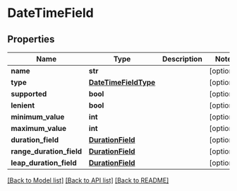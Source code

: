 # DateTimeField

## Properties
Name | Type | Description | Notes
------------ | ------------- | ------------- | -------------
**name** | **str** |  | [optional] 
**type** | [**DateTimeFieldType**](DateTimeFieldType.md) |  | [optional] 
**supported** | **bool** |  | [optional] 
**lenient** | **bool** |  | [optional] 
**minimum_value** | **int** |  | [optional] 
**maximum_value** | **int** |  | [optional] 
**duration_field** | [**DurationField**](DurationField.md) |  | [optional] 
**range_duration_field** | [**DurationField**](DurationField.md) |  | [optional] 
**leap_duration_field** | [**DurationField**](DurationField.md) |  | [optional] 

[[Back to Model list]](../README.md#documentation-for-models) [[Back to API list]](../README.md#documentation-for-api-endpoints) [[Back to README]](../README.md)

